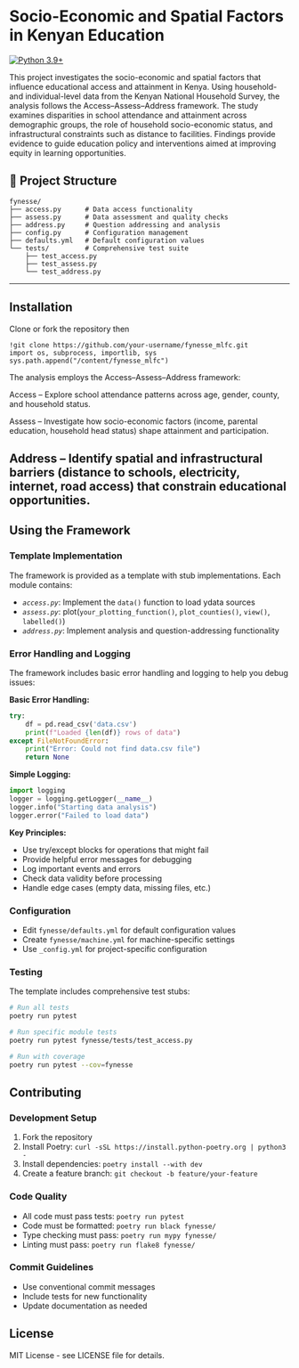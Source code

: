 # Socio-Economic and Spatial Factors in Kenyan Education


[![Python 3.9+](https://img.shields.io/badge/python-3.9+-blue.svg)](https://www.python.org/downloads/)

This project investigates the socio-economic and spatial factors that influence educational access and attainment in Kenya. Using household- and individual-level data from the Kenyan National Household Survey, the analysis follows the Access–Assess–Address framework. The study examines disparities in school attendance and attainment across demographic groups, the role of household socio-economic status, and infrastructural constraints such as distance to facilities. Findings provide evidence to guide education policy and interventions aimed at improving equity in learning opportunities.




## 📂 Project Structure
```
fynesse/
├── access.py      # Data access functionality
├── assess.py      # Data assessment and quality checks
├── address.py     # Question addressing and analysis
├── config.py      # Configuration management
├── defaults.yml   # Default configuration values
└── tests/         # Comprehensive test suite
    ├── test_access.py
    ├── test_assess.py
    └── test_address.py
```


---

## Installation
Clone or fork the repository then

```
!git clone https://github.com/your-username/fynesse_mlfc.git
import os, subprocess, importlib, sys
sys.path.append("/content/fynesse_mlfc")

```
The analysis employs the Access–Assess–Address framework:

Access – Explore school attendance patterns across age, gender, county, and household status.

Assess – Investigate how socio-economic factors (income, parental education, household head status) shape attainment and participation.

Address – Identify spatial and infrastructural barriers (distance to schools, electricity, internet, road access) that constrain educational opportunities.
---


## Using the Framework

### Template Implementation
The framework is provided as a template with stub implementations. Each module contains:

- *`access.py`*: Implement the `data()` function to load ydata sources
- *`assess.py`*: plot(`your_plotting_function()`, `plot_counties()`, `view()`, `labelled()`)
- *`address.py`*: Implement analysis and question-addressing functionality

### Error Handling and Logging

The framework includes basic error handling and logging to help you debug issues:

**Basic Error Handling:**
```python
try:
    df = pd.read_csv('data.csv')
    print(f"Loaded {len(df)} rows of data")
except FileNotFoundError:
    print("Error: Could not find data.csv file")
    return None
```

**Simple Logging:**
```python
import logging
logger = logging.getLogger(__name__)
logger.info("Starting data analysis")
logger.error("Failed to load data")
```

**Key Principles:**
- Use try/except blocks for operations that might fail
- Provide helpful error messages for debugging
- Log important events and errors
- Check data validity before processing
- Handle edge cases (empty data, missing files, etc.)

### Configuration
- Edit `fynesse/defaults.yml` for default configuration values
- Create `fynesse/machine.yml` for machine-specific settings
- Use `_config.yml` for project-specific configuration

### Testing
The template includes comprehensive test stubs:
```bash
# Run all tests
poetry run pytest

# Run specific module tests
poetry run pytest fynesse/tests/test_access.py

# Run with coverage
poetry run pytest --cov=fynesse
```

## Contributing

### Development Setup
1. Fork the repository
2. Install Poetry: `curl -sSL https://install.python-poetry.org | python3 -`
3. Install dependencies: `poetry install --with dev`
4. Create a feature branch: `git checkout -b feature/your-feature`

### Code Quality
- All code must pass tests: `poetry run pytest`
- Code must be formatted: `poetry run black fynesse/`
- Type checking must pass: `poetry run mypy fynesse/`
- Linting must pass: `poetry run flake8 fynesse/`

### Commit Guidelines
- Use conventional commit messages
- Include tests for new functionality
- Update documentation as needed

## License

MIT License - see LICENSE file for details.
